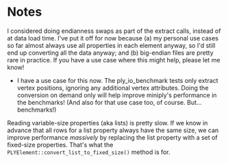 Notes
=====

I considered doing endianness swaps as part of the extract calls, instead of
at data load time. I've put it off for now because (a) my personal use cases
so far almost always use all properties in each element anyway, so I'd still
end up converting all the data anyway; and (b) big-endian files are pretty
rare in practice. If you have a use case where this might help, please let me
know!

* I have a use case for this now. The ply_io_benchmark tests only extract
  vertex positions, ignoring any additional vertex attributes. Doing the
  conversion on demand only will help improve miniply's performance in the
  benchmarks! (And also for that use case too, of course. But... benchmarks!)

Reading variable-size properties (aka lists) is pretty slow. If we know in
advance that all rows for a list property always have the same size, we can
improve performance *massively* by replacing the list property with a set of
fixed-size properties. That's what the
`PLYElement::convert_list_to_fixed_size()` method is for.